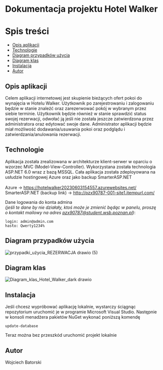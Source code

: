 # Dokumentacja projektu Hotel Walker

# Spis treści
* [Opis aplikacji](#opis-aplikacji)
* [Technologie](#technologie)
* [Diagram przypadków użycia](#diagram-przypadków-użycia)
* [Diagram klas](#diagram-klas)
* [Instalacja](#instalacja)
* [Autor](#autor)


## Opis aplikacji
Celem aplikacji internetowej jest skupienie bieżących ofert pokoi do wynajęcia w Hotelu Walker. Użytkownik po zarejestrowaniu i zalogowaniu będzie w stanie znaleźć oraz zarezerwować pokój w wybranym przez siebie terminie.
Użytkownik będzie również w stanie sprawdzić status swojej rezerwacji, odwołać ją jeśli nie została jeszcze zatwierdzona przez administratora oraz edytować swoje dane. Administrator aplikacji będzie miał możliwość dodawania/usuwania pokoi oraz podglądu i zatwierdzania/anulowania rezerwacji.

## Technologie
Aplikacja została zrealizowana w architekturze klient-serwer w oparciu o wzorzec MVC (Model-View-Controller). Wykorzystana została technologia ASP.NET 6.0 wraz z bazą MSSQL. Cała aplikacja została zdeployowana na usłudzie hostingowej Azure oraz jako backup SmarterASP.NET
</br></br>
Azure -> https://hotelwalker20230603154557.azurewebsites.net/
</br>
SmarterASP.NET (backup link) -> http://pzx90787-001-site1.itempurl.com/
</br>

Dane logowania do konta admina
</br>
*(jeśli te dane by nie działały, ktoś może je zmienić będąc w panelu, proszę o kontakt mailowy na adres pzx90787@student.wsb.poznan.pl)*:
```
login: admin@admin.com
hasło: Qwerty1234%
```

## Diagram przypadków użycia
![przypadki_użycia_REZERWACJA drawio (5)](https://github.com/Durill/Hotel_Walker/assets/70134706/2e409dcf-a04b-441f-9e4d-7101ae7e1da0)

## Diagram klas
![Diagram_klas_Hotel_Walker_dark drawio](https://github.com/Durill/Hotel_Walker/assets/70134706/26bc6ce2-31c0-42a3-b089-ebe234b73b8d)

## Instalacja
Jeśli chcesz wypróbować aplikację lokalnie, wystarczy ściągnąc repozytorium uruchomić je w programie Microsoft Visual Studio.
Następnie w konsoli menadżera pakietów NuGet wykonać poniższą komendę
```
update-database
```
Teraz można bez przeszkód uruchomić projekt lokalnie

## Autor
Wojciech Batorski
